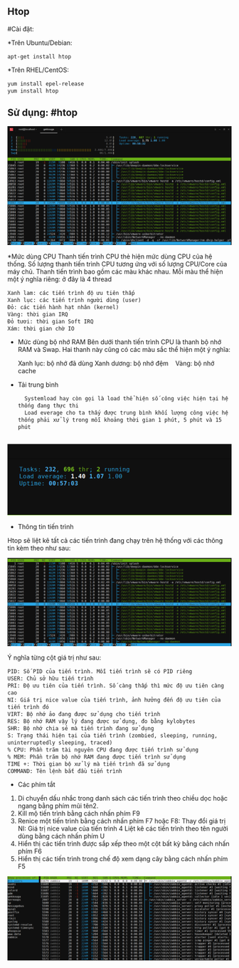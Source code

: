 ## Htop
#Cài đặt:

*Trên Ubuntu/Debian:

    apt-get install htop

*Trên RHEL/CentOS:

    yum install epel-release
    yum install htop

## Sử dụng: #htop

![](1.png)

*Mức dùng CPU
Thanh tiến trình CPU thẻ hiện mức dùng CPU của hệ thống. Số lượng thanh tiến trình CPU tương ứng với số lượng CPU/Core của máy chủ. Thanh tiến trình bao gồm các màu khác nhau. Mỗi màu thể hiện một ý nghĩa riêng: ở đây là 4 thread

    Xanh lam: các tiến trình độ ưu tiên thấp
    Xanh lục: các tiến trình người dùng (user)
    Đỏ: các tiến hành hạt nhân (kernel)
    Vàng: thời gian IRQ
    Đỏ tươi: thời gian Soft IRQ
    Xám: thời gian chờ IO

* Mức dùng bộ nhớ RAM
Bên dưới thanh tiến trình CPU là thanh bộ nhớ RAM và Swap. Hai thanh này cũng có các màu sắc thể hiện một ý nghĩa:

    Xanh lục: bộ nhớ đã dùng
    Xanh dương: bộ nhớ đệm
    Vàng: bộ nhớ cache
    
* Tải trung bình

        Systemload hay còn gọi là load thể hiện số công việc hiện tại hệ thống đang thực thi
        Load everage cho ta thấy được trung bình khối lượng công việc hệ thống phải xử lý trong mỗi khoảng thời gian 1 phút, 5 phút và 15 phút
        
![](2.png)

* Thông tin tiến trình

Htop sẽ liệt kê tất cả các tiến trình đang chạy trên hệ thống với các thông tin kèm theo như sau:

![](3.png)

Ý nghĩa từng cột giá trị như sau:

    PID: Số PID của tiến trình. Mỗi tiến trình sẽ có PID riêng
    USER: Chủ sở hữu tiến trình
    PRI: Độ ưu tiên của tiến trình. Số càng thấp thì mức độ ưu tiên càng cao
    NI: Giá trị nice value của tiến trình, ảnh hưởng đến độ ưu tiên của tiến trình đó
    VIRT: Bộ nhớ ảo đang được sử dụng cho tiến trình
    RES: Bộ nhớ RAM vậy lý đang được sử dụng, đo bằng kylobytes
    SHR: Bộ nhớ chia sẻ mà tiến trình đang sử dụng
    S: Trạng thái hiện tại của tiến trình (zombied, sleeping, running, uninterruptedly sleeping, traced)
    % CPU: Phần trăm tài nguyên CPU đang được tiến trình sử dụng
    % MEM: Phần trăm bộ nhớ RAM đang được tiến trình sử dụng
    TIME +: Thời gian bộ xử lý mà tiến trình đã sử dụng
    COMMAND: Tên lệnh bắt đầu tiến trình

* Các phím tắt

1. Di chuyển dấu nhắc trong danh sách các tiến trình theo chiều dọc hoặc ngang bằng phím mũi tên2. 
2. Kill mộ tiến trình bằng cách nhấn phím F9
3. Renice một tiến trình bằng cách nhấn phím F7 hoặc F8: Thay đổi giá trị NI: Giá trị nice value của tiến trình
4 Liệt kê các tiến trình theo tên người dùng bằng cách nhấn phím U
5. Hiển thị các tiến trình được sắp xếp theo một cột bất kỳ bằng cách nhấn phím F6
6. Hiển thị các tiến trình trong chế độ xem dạng cây bằng cách nhấn phím F5

![](4.png)

